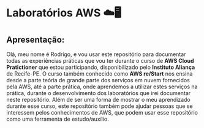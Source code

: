# Laboratórios AWS ☁️🖥️

## Apresentação:
Olá, meu nome é Rodrigo, e vou usar este repositório para documentar todas as experiências práticas que vou ter durante o curso de **AWS Cloud Pratictioner** que estou participando, disponibilizado pelo **Instituto Aliança** de Recife-PE. O curso também conhecido como **AWS re/Start** nos ensina desde a parte teória de grande parte dos serviços em nuvem fornecidos pela AWS, até a parte prática, onde aprendemos a utilizar estes serviços na prática, durante o desenvolvimento dos laboratórios que irei documentar neste repositório. Além de ser uma forma de mostrar o meu aprendizado durante esse curso, este repositório também pode ajudar pessoas que se interessem pelos conhecimentos de AWS, que podem usar esse repositório como uma ferramenta de estudo/auxílio.
